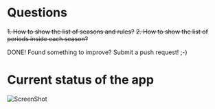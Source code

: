 # Questions

<del>1. How to show the list of seasons and rules?</del>
<del>2. How to show the list of periods inside each season?</del>

DONE! Found something to improve? Submit a push request! ;-)

# Current status of the app

![ScreenShot](https://raw.github.com/ZenCocoon/ember-nested-app/master/app.jpg)